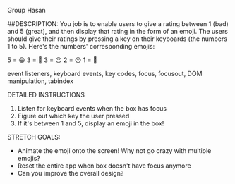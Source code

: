 Group Hasan

##DESCRIPTION:
You job is to enable users to give a rating between 1 (bad) and 5 (great), 
and then display that rating in the form of an emoji. The users should give 
their ratings by pressing a key on their keyboards (the numbers 1 to 5). 
Here's the numbers' corresponding emojis:

5 = 😁
3 = 🙂
3 = 😐
2 = ☹️
1 = 🤬

event listeners, keyboard events, key codes, 
focus, focusout, DOM manipulation, tabindex


DETAILED INSTRUCTIONS
1. Listen for keyboard events when the box has focus
2. Figure out which key the user pressed
3. If it's between 1 and 5, display an emoji in the box!

STRETCH GOALS:
- Animate the emoji onto the screen! Why not go crazy with multiple emojis? 
- Reset the entire app when box doesn't have focus anymore
- Can you improve the overall design?

